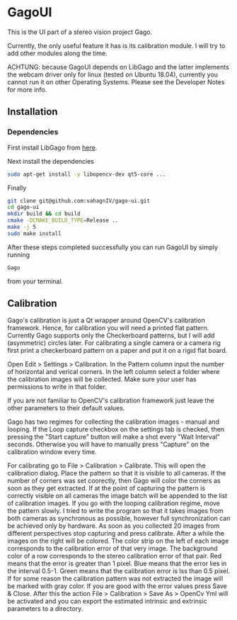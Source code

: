# GagoUI

This is the UI part of a stereo vision project Gago.

Currently, the only useful feature it has is its calibration module. I will try to add other modules along the time.

ACHTUNG: because GagoUI depends on LibGago and the latter implements the webcam driver only for linux (tested on Ubuntu 18.04), currently you cannot run it on other Operating Systems.
Please see the Developer Notes for more info.

## Installation 

### Dependencies

First install LibGago from [here](https://github.com/vahagnIV/libgago).

Next install the dependencies

```bash
sudo apt-get install -y libopencv-dev qt5-core ...
```

Finally 


```bash
git clone git@github.com:vahagnIV/gago-ui.git
cd gago-ui
mkdir build && cd build
cmake -DCMAKE_BUILD_TYPE=Release ..
make -j 5
sudo make install
```

After these steps completed successfully you can run GagoUI by simply running

```bash
Gago
``` 

from your terminal.

## Calibration

Gago's calibration is just a Qt wrapper around OpenCV's calibration framework. Hence, for calibration you will need a printed flat pattern.
Currently Gago supports only the Checkerboard patterns, but I will add (asymmetric) circles later. For calibrating a single camera or a camera rig first print a checkerboard
pattern on a paper and put it on a rigid flat board. 

Open Edit > Settings > Calibration. In the Pattern column input the number of horizontal and verical corners. In the left column select a folder where the calibration images will be collected. Make sure your user has permissions to write in that folder.

If you are not familiar to OpenCV's calibration framework just leave the other parameters to their default values.

Gago has two regimes for collecting the calibration images  - manual and looping. 
If the Loop capture checkbox on the settings tab is checked, then pressing the "Start capture" button will make a shot every "Wait Interval" seconds. Otherwise you will have to manually press "Capture" on the calibration window every time.


For calibrating go to File > Calibration > Calibrate. This will open the calibration dialog. Place the pattern so that it is visible to all cameras. If the number of corners was set coorectly, then Gago will color the corners as soon as they get extracted. If at the point of capturing the pattern is correctly visible on all cameras the image batch will be appended to the list of calibration images. If you go with the looping calibration regime, move the pattern slowly. I tried to write the program so that it takes images from both cameras as synchronous as possible, however full synchronization can be achieved only by hardware. As soon as you collected 20 images from different perspectives stop capturing and press calibrate. After a while the images on the right will be colored. The color strip on the left of each image corresponds to the calibration error of that very image. The background color of a row corresponds to the stereo calibration error of that pair. Red means that the error is greater than 1 pixel. Blue means that the error lies in the interval 0.5-1. Green means that the calibration error is lss than 0.5 pixel. If for some reason the calibration pattern was not extracted the image will be marked with gray color. If you are good with the error values press Save & Close. After this the action File > Calibration > Save As > OpenCv Yml will be activated and you can export the estimated intrinsic and extrinsic parameters to a directory.



